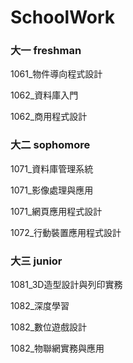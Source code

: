 # SchoolWork

### 大一 freshman

1061_物件導向程式設計

1062_資料庫入門

1062_商用程式設計

### 大二 sophomore

1071_資料庫管理系統

1071_影像處理與應用

1071_網頁應用程式設計

1072_行動裝置應用程式設計

### 大三 junior

1081_3D造型設計與列印實務

1082_深度學習

1082_數位遊戲設計

1082_物聯網實務與應用
